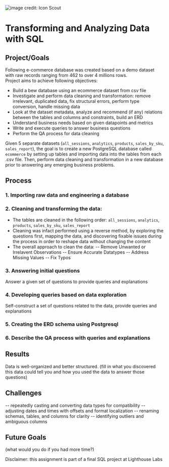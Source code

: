 ![image credit: Icon Scout](https://cdn3d.iconscout.com/3d/premium/thumb/search-for-product-on-e-commerce-website-6209340-5102567.png)
# Transforming and Analyzing Data with SQL

## Project/Goals
Following e-commerce database was created based on a demo dataset with raw records ranging from 462 to over 4 millions rows.  
Project aims to achieve following objectives:

- Build a bew database using an ecommerce dataset from csv file
- Investigate and perform data cleaning and transformation: remove irrelevant, duplicated data, fix structural errors, perform type conversion, handle missing data
- Look at the dataset metadata, analyze and recommend (if any) relations between the tables and columns and constraints, build an ERD
- Understand business needs based on given datapoints and metrics
- Write and execute queries to answer business questions
- Perform the QA process for data cleaning

Given 5 separate datasets (`all_sessions`, `analytics`, `products`, `sales_by_sku`, `sales_report`), the goal is to create a new PostgreSQL database called `ecommerce` by setting up tables and importing data into the tables from each .csv file. Then, perform data cleaning and transformation in a new database prior to answering any emerging business problems.

## Process
### 1. Importing raw data and engineering a database
### 2. Cleaning and transforming the data:
- The tables are cleaned in the following order: `all_sessions`, `analytics`, `products`, `sales_by_sku`, `sales_report`
- Cleaning was infact performed using a reverse method, by exploring the questions first, mapping the data, and discovering fixable issues during the process in order to reshape data without changing the content
- The overall approach to clean the data:
  -- Remove Unwanted or Irrelavent Observations
  -- Ensure Accurate Datatypes
  -- Address Missing Values
  -- Fix Typos
### 3. Answering initial questions
Answer a given set of questions to provide queries and explanations
### 4. Developing queries based on data exploration
Self-construct a set of questions related to the data, provide queries and explanations
### 5. Creating the ERD schema using Postgresql
### 6. Describe the QA process with queries and explanations

## Results
Data is well-organized and better structured.
(fill in what you discovered this data could tell you and how you used the data to answer those questions)

## Challenges 
-- repeatedly casting and converting data types for compatibility 
-- adjusting dates and times with offsets and format localization
-- renaming schemas, tables, and columns for clarity
-- identifying outliers and ambiguous columns

## Future Goals
(what would you do if you had more time?)

Disclaimer: this assignment is part of a final SQL project at Lighthouse Labs
